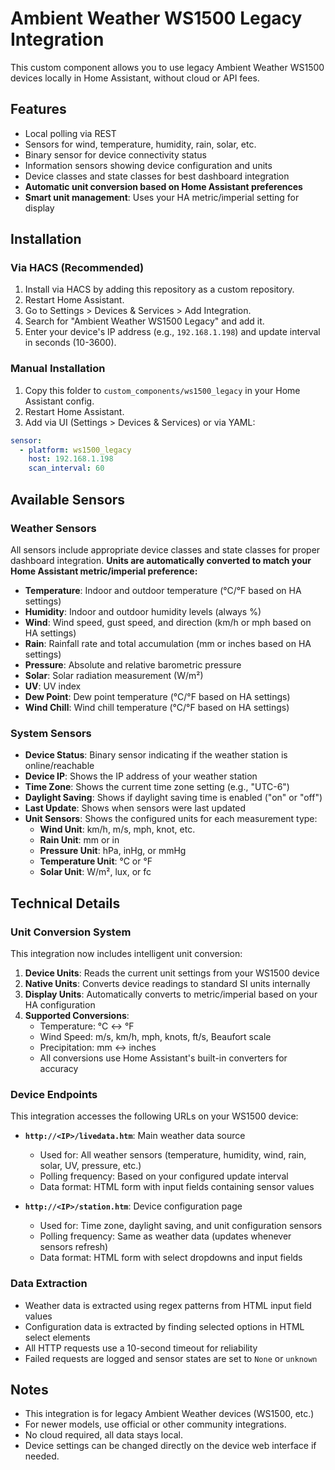 # Ambient Weather WS1500 Legacy Integration

This custom component allows you to use legacy Ambient Weather WS1500 devices locally in Home Assistant, without cloud or API fees.

## Features
- Local polling via REST
- Sensors for wind, temperature, humidity, rain, solar, etc.
- Binary sensor for device connectivity status
- Information sensors showing device configuration and units
- Device classes and state classes for best dashboard integration
- **Automatic unit conversion based on Home Assistant preferences**
- **Smart unit management**: Uses your HA metric/imperial setting for display

## Installation
### Via HACS (Recommended)
1. Install via HACS by adding this repository as a custom repository.
2. Restart Home Assistant.
3. Go to Settings > Devices & Services > Add Integration.
4. Search for "Ambient Weather WS1500 Legacy" and add it.
5. Enter your device's IP address (e.g., `192.168.1.198`) and update interval in seconds (10-3600).

### Manual Installation
1. Copy this folder to `custom_components/ws1500_legacy` in your Home Assistant config.
2. Restart Home Assistant.
3. Add via UI (Settings > Devices & Services) or via YAML:

```yaml
sensor:
  - platform: ws1500_legacy
    host: 192.168.1.198
    scan_interval: 60
```

## Available Sensors

### Weather Sensors
All sensors include appropriate device classes and state classes for proper dashboard integration. **Units are automatically converted to match your Home Assistant metric/imperial preference:**

- **Temperature**: Indoor and outdoor temperature (°C/°F based on HA settings)
- **Humidity**: Indoor and outdoor humidity levels (always %)
- **Wind**: Wind speed, gust speed, and direction (km/h or mph based on HA settings)
- **Rain**: Rainfall rate and total accumulation (mm or inches based on HA settings)
- **Pressure**: Absolute and relative barometric pressure
- **Solar**: Solar radiation measurement (W/m²)
- **UV**: UV index
- **Dew Point**: Dew point temperature (°C/°F based on HA settings)
- **Wind Chill**: Wind chill temperature (°C/°F based on HA settings)

### System Sensors  
- **Device Status**: Binary sensor indicating if the weather station is online/reachable
- **Device IP**: Shows the IP address of your weather station
- **Time Zone**: Shows the current time zone setting (e.g., "UTC-6")
- **Daylight Saving**: Shows if daylight saving time is enabled ("on" or "off")
- **Last Update**: Shows when sensors were last updated
- **Unit Sensors**: Shows the configured units for each measurement type:
  - **Wind Unit**: km/h, m/s, mph, knot, etc.
  - **Rain Unit**: mm or in
  - **Pressure Unit**: hPa, inHg, or mmHg  
  - **Temperature Unit**: °C or °F
  - **Solar Unit**: W/m², lux, or fc

## Technical Details

### Unit Conversion System
This integration now includes intelligent unit conversion:

1. **Device Units**: Reads the current unit settings from your WS1500 device
2. **Native Units**: Converts device readings to standard SI units internally
3. **Display Units**: Automatically converts to metric/imperial based on your HA configuration
4. **Supported Conversions**:
   - Temperature: °C ↔ °F
   - Wind Speed: m/s, km/h, mph, knots, ft/s, Beaufort scale
   - Precipitation: mm ↔ inches
   - All conversions use Home Assistant's built-in converters for accuracy

### Device Endpoints
This integration accesses the following URLs on your WS1500 device:

- **`http://<IP>/livedata.htm`**: Main weather data source
  - Used for: All weather sensors (temperature, humidity, wind, rain, solar, UV, pressure, etc.)
  - Polling frequency: Based on your configured update interval
  - Data format: HTML form with input fields containing sensor values

- **`http://<IP>/station.htm`**: Device configuration page
  - Used for: Time zone, daylight saving, and unit configuration sensors
  - Polling frequency: Same as weather data (updates whenever sensors refresh)
  - Data format: HTML form with select dropdowns and input fields

### Data Extraction
- Weather data is extracted using regex patterns from HTML input field values
- Configuration data is extracted by finding selected options in HTML select elements
- All HTTP requests use a 10-second timeout for reliability
- Failed requests are logged and sensor states are set to `None` or `unknown`

## Notes
- This integration is for legacy Ambient Weather devices (WS1500, etc.)
- For newer models, use official or other community integrations.
- No cloud required, all data stays local.
- Device settings can be changed directly on the device web interface if needed.
